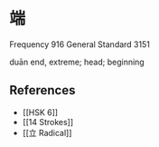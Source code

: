 # 端
Frequency 916
General Standard 3151

duān
end, extreme; head; beginning

## References
- [[HSK 6]]
- [[14 Strokes]]
- [[立 Radical]]